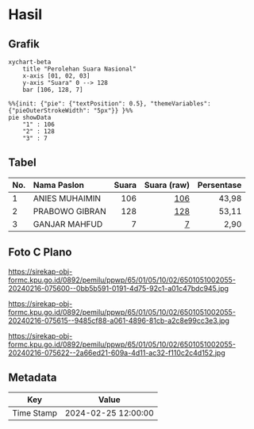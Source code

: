 # Hasil

## Grafik

```mermaid
xychart-beta
    title "Perolehan Suara Nasional"
    x-axis [01, 02, 03]
    y-axis "Suara" 0 --> 128
    bar [106, 128, 7]
```

```mermaid
%%{init: {"pie": {"textPosition": 0.5}, "themeVariables": {"pieOuterStrokeWidth": "5px"}} }%%
pie showData
    "1" : 106
    "2" : 128
    "3" : 7
```

## Tabel

| No. | Nama Paslon    | Suara | Suara (raw) | Persentase |
|:--- |:-------------- | -----:| -----------:| ----------:|
| 1   | ANIES MUHAIMIN | 106   | [106][p-1]  | 43,98      |
| 2   | PRABOWO GIBRAN | 128   | [128][p-2]  | 53,11      |
| 3   | GANJAR MAHFUD  | 7     | [7][p-3]    | 2,90       |


[p-1]: https://github.com/gigit-pemilu/pemilu-2024/blob/main/pilpres/hitung-suara/sub/65-kalimantan-utara/sub/01-bulungan/sub/05-tanjung-selor/sub/1002-tanjung-selor-hilir/sub/055-tps/sub/paslon-1.txt
[p-2]: https://github.com/gigit-pemilu/pemilu-2024/blob/main/pilpres/hitung-suara/sub/65-kalimantan-utara/sub/01-bulungan/sub/05-tanjung-selor/sub/1002-tanjung-selor-hilir/sub/055-tps/sub/paslon-2.txt
[p-3]: https://github.com/gigit-pemilu/pemilu-2024/blob/main/pilpres/hitung-suara/sub/65-kalimantan-utara/sub/01-bulungan/sub/05-tanjung-selor/sub/1002-tanjung-selor-hilir/sub/055-tps/sub/paslon-3.txt

## Foto C Plano

https://sirekap-obj-formc.kpu.go.id/0892/pemilu/ppwp/65/01/05/10/02/6501051002055-20240216-075600--0bb5b591-0191-4d75-92c1-a01c47bdc945.jpg

https://sirekap-obj-formc.kpu.go.id/0892/pemilu/ppwp/65/01/05/10/02/6501051002055-20240216-075615--9485cf88-a061-4896-81cb-a2c8e99cc3e3.jpg

https://sirekap-obj-formc.kpu.go.id/0892/pemilu/ppwp/65/01/05/10/02/6501051002055-20240216-075622--2a66ed21-609a-4d11-ac32-f110c2c4d152.jpg


## Metadata

| Key        | Value               |
| ---------- | ------------------- |
| Time Stamp | 2024-02-25 12:00:00 |



